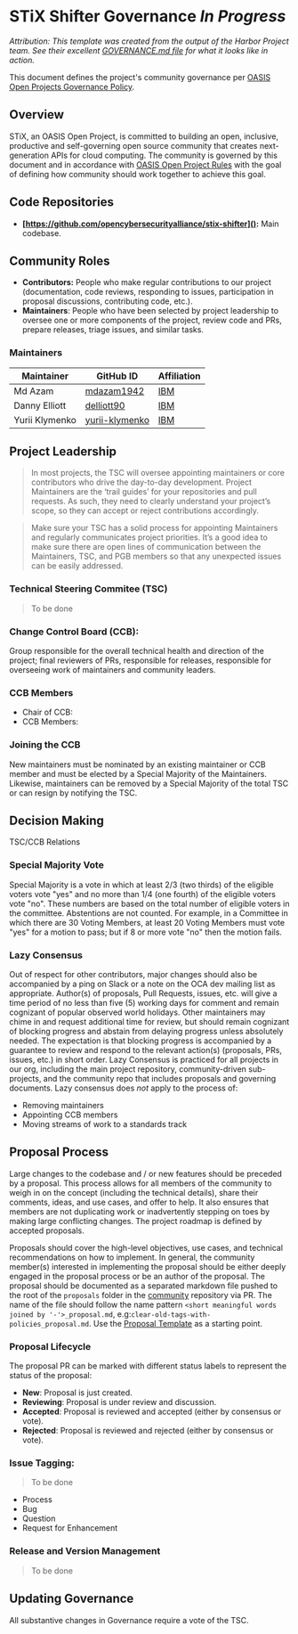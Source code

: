 # STiX Shifter Governance *In Progress*

*Attribution: This template was created from the output of the Harbor Project team. See their excellent [GOVERNANCE.md file](https://github.com/goharbor/community/blob/master/GOVERNANCE.md) for what it looks like in action.*

This document defines the project's community governance per [OASIS Open Projects Governance Policy](https://github.com/oasis-open-projects/documentation/blob/master/policy/project-governance.md).

## Overview

STiX, an OASIS Open Project, is committed to building an open, inclusive, productive and self-governing open source community that creates next-generation APIs for cloud computing. The community is governed by this document and in accordance with [OASIS Open Project Rules](../board-docs/open-projects-rules.md) with the goal of defining how community should work together to achieve this goal.

## Code Repositories

* **[https://github.com/opencybersecurityalliance/stix-shifter]():** Main codebase.

## Community Roles

* **Contributors:** People who make regular contributions to our project (documentation, code reviews, responding to issues, participation in proposal discussions, contributing code, etc.).
* **Maintainers**: People who have been selected by project leadership to oversee one or more components of the project, review code and PRs, prepare releases, triage issues, and similar tasks.

### Maintainers

| Maintainer | GitHub ID | Affiliation |
|------------|-----------|-------------|
| Md Azam | [mdazam1942](https://github.com/mdazam1942) | [IBM](https://github.com/IBM) |
| Danny Elliott | [delliott90](https://github.com/delliott90) | [IBM](https://github.com/IBM) |
| Yurii Klymenko | [yurii-klymenko](https://github.com/yurii-klymenko) | [IBM](https://github.com/IBM) |


## Project Leadership

> In most projects, the TSC will oversee appointing maintainers or core contributors who drive the day-to-day development. Project Maintainers are the ‘trail guides’ for your repositories and pull requests. As such, they need to clearly understand your project’s scope, so they can accept or reject contributions accordingly.

> Make sure your TSC has a solid process for appointing Maintainers and regularly communicates project priorities. It’s a good idea to make sure there are open lines of communication between the Maintainers, TSC, and PGB members so that any unexpected issues can be easily addressed.

### Technical Steering Commitee (TSC)

> To be done

### Change Control Board (CCB): 

Group responsible for the overall technical health and direction of the project; final reviewers of PRs, responsible for releases, responsible for overseeing work of maintainers and community leaders.

### CCB Members

* Chair of CCB: 
* CCB Members:

### Joining the CCB

New maintainers must be nominated by an existing maintainer or CCB member and must be elected by a Special Majority of the Maintainers. Likewise, maintainers can be removed by a Special Majority of the total TSC or can resign by notifying the TSC.

## Decision Making

TSC/CCB Relations

### Special Majority Vote

Special Majority is a vote in which at least 2/3 (two thirds) of the eligible voters vote "yes" and no more than 1/4 (one fourth) of the eligible voters vote "no". These numbers are based on the total number of eligible voters in the committee. Abstentions are not counted. For example, in a Committee in which there are 30 Voting Members, at least 20 Voting Members must vote "yes" for a motion to pass; but if 8 or more vote "no" then the motion fails.

### Lazy Consensus

Out of respect for other contributors, major changes should also be accompanied by a ping on Slack or a note on the OCA dev mailing list as appropriate. Author(s) of proposals, Pull Requests, issues, etc.  will give a time period of no less than five (5) working days for comment and remain cognizant of popular observed world holidays.
Other maintainers may chime in and request additional time for review, but should remain cognizant of blocking progress and abstain from delaying progress unless absolutely needed. The expectation is that blocking progress is accompanied by a guarantee to review and respond to the relevant action(s) (proposals, PRs, issues, etc.) in short order.
Lazy Consensus is practiced for all projects in our org, including the main project repository, community-driven sub-projects, and the community repo that includes proposals and governing documents.
Lazy consensus does _not_ apply to the process of:

* Removing maintainers
* Appointing CCB members
* Moving streams of work to a standards track

## Proposal Process

Large changes to the codebase and / or new features should be preceded by a proposal. This process allows for all members of the community to weigh in on the concept (including the technical details), share their comments, ideas, and use cases, and offer to help. It also ensures that members are not duplicating work or inadvertently stepping on toes by making large conflicting changes.
The project roadmap is defined by accepted proposals.

Proposals should cover the high-level objectives, use cases, and technical recommendations on how to implement. In general, the community member(s) interested in implementing the proposal should be either deeply engaged in the proposal process or be an author of the proposal.
The proposal should be documented as a separated markdown file pushed to the root of the `proposals` folder in the [community](https://github.com/goHarbor/community) repository via PR. The name of the file should follow the name pattern `<short meaningful words joined by '-'>_proposal.md`, e.g:`clear-old-tags-with-policies_proposal.md`.
Use the [Proposal Template]() as a starting point.

### Proposal Lifecycle

The proposal PR can be marked with different status labels to represent the status of the proposal:
* **New**: Proposal is just created.
* **Reviewing**: Proposal is under review and discussion.
* **Accepted**: Proposal is reviewed and accepted (either by consensus or vote).
* **Rejected**: Proposal is reviewed and rejected (either by consensus or vote).

### Issue Tagging:

> To be done

* Process
* Bug
* Question
* Request for Enhancement

### Release and Version Management

> To be done

## Updating Governance

All substantive changes in Governance require a vote of the TSC.
